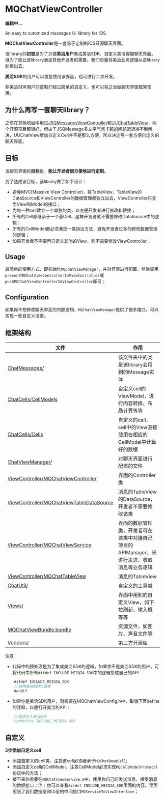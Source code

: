 MQChatViewController
===============
**编辑中...**

An easy to cutomized messages UI library for iOS.

**MQChatViewController**是一套易于定制的iOS开源聊天界面。

该library的**初衷**是为了方便**美洽用户**集成美洽SDK、自定义美洽客服聊天界面。但为了能让该library满足其他开发者的需要，我们尽量将美洽业务逻辑从该library剥离出去。

**美洽SDK**的用户可以直接使用该界面，也可进行二次开发。

非美洽SDK用户的童鞋们经过简单的自定义，也可以将之当做聊天界面框架使用。

为什么再写一套聊天library？
---
之前在其他项目中用过[JSQMessagesViewController](https://github.com/jessesquires/JSQMessagesViewController)和[UUChatTableView](https://github.com/ZhipingYang/UUChatTableView)，两个开源项目都很好，但由于JSQMessage多文字气泡[卡顿的问题](https://github.com/jessesquires/JSQMessagesViewController/issues/492)迟迟得不到解决，UUChatView增加自定义Cell并不是那么方便，所以决定写一套方便自定义的聊天界面。

目标
---
该聊天界面的**目标**是，**能让开发者很方便地进行定制**。

为了达成该目标，该library做了如下设计：
* 避免MVC(Massive View Controller)，将TableView、TableView的DataSource和ViewController的数据管理都独立出去，ViewController只充当View和Model的接口；
* 为每一种cell建立一个单独的类，以方便开发者进行修改和替换；
* 所有的Cell都继承于一个基Cell，这样开发者就不需要修改DataSource中的逻辑；
* 所有的CellModel都必须满足一类协议方法，避免开发者过多的修改数据管理的逻辑；
* 如果开发者不需要再自定义其他的View，则不需要修改ViewController；

Usage
---
最简单的使用方式，即初始化`MQChatViewManager`，并对界面进行配置，然后调用`presentMQChatViewControllerInViewController`或`pushMQChatViewControllerInViewController`即可；

Configuration
---
如果你不想修改聊天界面的内部逻辑，`MQChatViewManager`提供了很多接口，可以实现一些自定义设置。

## 框架结构

文件 | 作用
----- | -----
[ChatMessages/](https://github.com/Meiqia/MQChatViewController/tree/master/MQChatViewControllerDemo/MQChatViewController/ChatMessages) | 该文件夹中的类是该library会用到的Message实体
[ChatCells/CellModels](https://github.com/Meiqia/MQChatViewController/tree/master/MQChatViewControllerDemo/MQChatViewController/ChatCells/cellModel) | 自定义cell的ViewModel，进行内容转换、布局计算等等
[ChatCells/Cells](https://github.com/Meiqia/MQChatViewController/tree/master/MQChatViewControllerDemo/MQChatViewController/ChatCells/cell) | 自定义的cell，cell中的View直接使用在相应的CellModel中计算好的数据
[ChatViewManager/](https://github.com/Meiqia/MQChatViewController/tree/master/MQChatViewControllerDemo/MQChatViewController/ChatViewManager) | 对聊天界面进行配置的文件
[ViewController/MQChatViewController](https://github.com/Meiqia/MQChatViewController/blob/master/MQChatViewControllerDemo/MQChatViewController/ViewController/MQChatViewController.h) | 界面的Controller类
[ViewController/MQChatViewTableDataSource](https://github.com/Meiqia/MQChatViewController/blob/master/MQChatViewControllerDemo/MQChatViewController/ViewController/MQChatViewTableDataSource.h) | 消息的TableView的DataSource，开发者不需要修改该类
[ViewController/MQChatViewService](https://github.com/Meiqia/MQChatViewController/blob/master/MQChatViewControllerDemo/MQChatViewController/ViewController/MQChatViewService.h) | 界面的数据管理类，开发者可在该类中对接自己项目的APIManager，来进行发送、收取消息等业务逻辑
[ViewController/MQChatTableView](https://github.com/Meiqia/MQChatViewController/blob/master/MQChatViewControllerDemo/MQChatViewController/ViewController/MQChatTableView.h) | 消息的TableView
[ChatUtil/](https://github.com/Meiqia/MQChatViewController/tree/master/MQChatViewControllerDemo/MQChatViewController/ChatUtil) | 自定义的工具类
[Views/](https://github.com/Meiqia/MQChatViewController/tree/master/MQChatViewControllerDemo/MQChatViewController/Views) | 界面中用到的自定义View，如下拉刷新、输入框等等
[MQChatViewBundle.bundle](https://github.com/Meiqia/MQChatViewController/tree/master/MQChatViewControllerDemo/MQChatViewController/MQChatViewBundle.bundle) | 资源文件，如图片、声音文件等
[Vendors/](https://github.com/Meiqia/MQChatViewController/tree/master/MQChatViewControllerDemo/MQChatViewController/Vendors) | 第三方开源库

注意：
* 代码中的预处理是为了集成美洽SDK的逻辑，如果你不是美洽SDK的用户，可将代码中所有`#ifdef INCLUDE_MEIQIA_SDK`中的逻辑换成自己的API

```objective-c
	#ifdef INCLUDE_MEIQIA_SDK
	//调用美洽的API逻辑
	#endif
```

* 如果你是美洽SDK用户，则需要在MQChatViewConfig.h中，取消下面define的注释，以便打开美洽的API：

```objective-c
	//是否引入美洽SDK
	//#define INCLUDE_MEIQIA_SDK
```

## 自定义
**3步添加自定义cell**
* 添加自定义的cell类，注意该cell必须继承于`MQChatBaseCell`;
* 添加自定义cell的CellModel，注意CellModel必须实现`MQCellModelProtocol`协议中的方法；
* 接下来你需要在`MQChatViewService.m`中，使用你自己的发送消息、接受消息的数据接口；注：你可以查看`#ifdef INCLUDE_MEIQIA_SDK`里面的内容，里面用到了我们数据层和UI层的中间接口`MQServiceToViewInterface`；